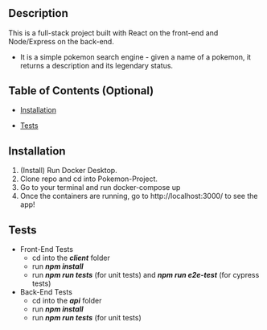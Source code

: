 # <Pokemon-Project>

## Description

This is a full-stack project built with React on the front-end and Node/Express on the back-end.

- It is a simple pokemon search engine - given a name of a pokemon, it returns a description and its legendary status.

## Table of Contents (Optional)

- [Installation](#installation)

- [Tests](#usage)

## Installation

1.  (Install) Run Docker Desktop.
2.  Clone repo and cd into Pokemon-Project.
3.  Go to your terminal and run
    docker-compose up
4.  Once the containers are running, go to http://localhost:3000/ to see the app!

## Tests

- Front-End Tests
  - cd into the **_client_** folder
  - run **_npm install_**
  - run **_npm run tests_** (for unit tests) and **_npm run e2e-test_** (for cypress tests)
- Back-End Tests
  - cd into the **_api_** folder
  - run **_npm install_**
  - run **_npm run tests_** (for unit tests)
